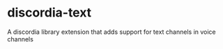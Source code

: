 # discordia-text
A discordia library extension that adds support for text channels in voice channels
